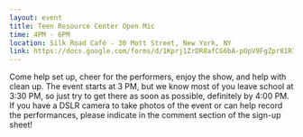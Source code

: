 ```yaml
---
layout: event
title: Teen Resource Center Open Mic
time: 4PM - 6PM
location: Silk Road Café - 30 Mott Street, New York, NY
link: https://docs.google.com/forms/d/1Kprj1ZrDR8afCG6bA-pOpV9FgZpr81R7QO9ObuImXqM/viewform
---
```

Come help set up, cheer for the performers, enjoy the show, and help with clean up. The event starts at 3 PM, but we know most of you leave school at 3:30 PM, so just try to get there as soon as possible, definitely by 4:00 PM. If you have a DSLR camera to take photos of the event or can help record the performances, please indicate in the comment section of the sign-up sheet!
